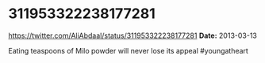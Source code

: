 # 311953322238177281
https://twitter.com/AliAbdaal/status/311953322238177281
**Date:** 2013-03-13

Eating teaspoons of Milo powder will never lose its appeal #youngatheart
